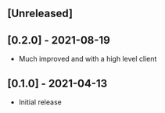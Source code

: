 ## [Unreleased]


## [0.2.0] - 2021-08-19

- Much improved and with a high level client

## [0.1.0] - 2021-04-13

- Initial release
